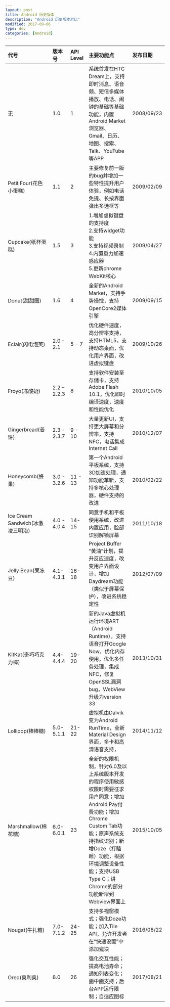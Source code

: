 ```yaml
---
layout: post
title: Android 历史版本
description: "Android 历史版本对比"
modified: 2017-09-06
type: dev
categories: [Android]
---
```


| 代号                         | 版本号         | API Level | 主要功能点                                    | 发布日期       |
| :------------------------- | :---------- | :-------- | :--------------------------------------- | :--------- |
| 无                          | 1.0         | 1         | 系统首发在HTC Dream上，支持即时消息、语音频、短信多媒体播放、电话、闹钟的基础等基础功能，内置Android Market浏览器、Gmail、日历、地图、搜索、Talk、YouTube等APP | 2008/09/23 |
| Petit Four(花色小蛋糕)          | 1.1         | 2         | 主要修复前一版的bug并增加一些特性提升用户体验，例如电话免提、长按界面弹出多选框等 | 2009/02/09 |
| Cupcake(纸杯蛋糕)              | 1.5         | 3         | 1.增加虚拟键盘的支持度<br>2.支持widget功能<br>3.支持视频录制<br>4.内置重力加速感应器<br>5.更新chrome WebKit核心 | 2009/04/27 |
| Donut(甜甜圈)                 | 1.6         | 4         | 全新的Android Market，支持手势操控，支持OpenCore2媒体引擎 | 2009/09/15 |
| Eclair(闪电泡芙)               | 2.0 – 2.1   | 5 - 7     | 优化硬件速度，高分辨率支持，支持HTML5，支持动态桌面，优化用户界面，改进虚拟键盘 | 2009/10/26 |
| Froyo(冻酸奶)                 | 2.2 – 2.2.3 | 8         | 支持软件安装至存储卡，支持Adobe Flash 10.1，优化即时编译速度，速度和性能优化 | 2010/10/05 |
| Gingerbread(姜饼)            | 2.3 - 2.3.7 | 9 - 10    | 大量更新UI，支持更大屏幕和分辨率，支持NFC，电话集成Internet Call | 2010/12/07 |
| Honeycomb(蜂巢)              | 3.0 - 3.2.6 | 11 - 13   | 第一个Android平板系统，支持3D加速处理，通知功能革新，支持多核心处理器，硬件支持的改进 | 2010/02/22 |
| Ice Cream Sandwich(冰激凌三明治) | 4.0 - 4.0.4 | 14-15     | 同意手机和平板使用系统，改进内置应用，脸部识别解锁屏幕              | 2011/10/18 |
| Jelly Bean(果冻豆)            | 4.1-4.3.1   | 16-18     | Project Buffer “黄油”计划，提升反应速度，改变用户界面设计，增加Daydream功能（类似于屏幕保护），改进系统稳定性 | 2012/07/09 |
| KitKat(奇巧巧克力棒)             | 4.4-4.4.4   | 19-20     | 新的Java虚拟机运行环境ART（Android Runtime），支持语音打开Google Now，优化内存使用，优化多任务处理，集成NFC，修复OpenSSL漏洞bug，WebView升级为version 33 | 2013/10/31 |
| Lollipop(棒棒糖)              | 5.0-5.1.1   | 21-22     | 虚拟机由Dalvik变为Android RunTime，全新Material Design界面，多卡和高清语音支持， | 2014/11/12 |
| Marshmallow(棉花糖)           | 6.0-6.0.1   | 23        | 全新的权限机制，针对6.0及以上系统版本开发的程序使用敏感权限时需要征求用户同意；增加Android Pay付费功能；增加Chrome Custom Tab功能；原声系统支持指纹识别；新增Doze（打瞌睡）功能，根据环境调整设备性能；支持USB Type C；讲Chrome的部分功能新增到Webview界面上 | 2015/10/05 |
| Nougat(牛扎糖)                | 7.0-7.1.2   | 24-25     | 支持多视窗模式；强化Doze功能；加入Tile API，允许开发者在“快速设置”中添加瓷块 | 2016/08/22 |
| Oreo(奥利奥)                  | 8.0         | 26        | 强化交互性能；提高电池寿命；通知列表变化；画中画支持；后台APP运行限制；自适应图标 | 2017/08/21 |


